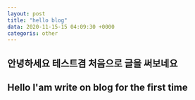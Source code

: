 ```yaml
---
layout: post
title: "hello blog"
data: 2020-11-15-15 04:09:30 +0000
categoris: other
---
```

## 안녕하세요 테스트겸 처음으로 글을 써보네요 

## Hello I'am write on blog for the first time 
